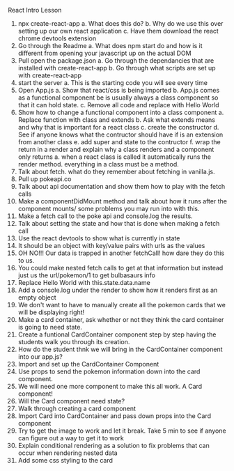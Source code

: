 React Intro Lesson

1. npx create-react-app
  a. What does this do?
  b. Why do we use this over setting up our own react application
  c. Have them download the react chrome devtools extension
2. Go through the Readme
  a. What does npm start do and how is it different from opening your javascript up on the actual DOM
3. Pull open the package.json
  a. Go through the dependancies that are installed with create-react-app
  b. Go through what scripts are set up with create-react-app
4. start the server
  a. This is the starting code you will see every time 
5. Open App.js
  a. Show that react/css is being imported
  b. App.js comes as a functional component be is usually always a class component so that it can hold state.
  c. Remove all code and replace with Hello World 
6. Show how to change a functional component into a class component
  a. Replace function with class and extends
  b. Ask what extends means and why that is important for a react class
  c. create the constructor
  d. See if anyone knows what the contructor should have if is an extension from another class
  e. add super and state to the contructor
  f. wrap the return in a render and explain why a class renders and a component only returns
    a. when a react class is called it automatically runs the render method. everything in a class must be a method.
7. Talk about fetch. what do they remember about fetching in vanilla.js.
8. Pull up pokeapi.co
9. Talk about api documentation and show them how to play with the fetch calls
10. Make a componentDidMount method and talk about how it runs after the component mounts/ some problems you may run into with this.
11. Make a fetch call to the poke api and console.log the results.
12. Talk about setting the state and how that is done when making a fetch call
13. Use the react devtools to show what is currently in state
14. It should be an object with key/value pairs with urls as the values
15. OH NO!!! Our data is trapped in another fetchCall! how dare they do this to us. 
16. You could make nested fetch calls to get at that information but instead just us the url/pokemon/1 to get bulbasaurs info
17. Replace Hello World with this.state.data.name
18. Add a console.log under the render to show how it renders first as an empty object
19. We don't want to have to manually create all the pokemon cards that we will be displaying right! 
20. Make a card container, ask whether or not they think the card container is going to need state.
21. Create a funtional CardContainer component step by step having the students walk you through its creation.
22. How do the student thnk we will bring in the CardContainer component into our app.js?
23. Import and set up the CardContainer Component
24. Use props to send the pokemon information down into the card component.
25. We will need one more component to make this all work. A Card component!
26. Will the Card component need state?
27. Walk through creating a card component
28. Import Card into CardContainer and pass down props into the Card component
29. Try to get the image to work and let it break. Take 5 min to see if anyone can figure out a way to get it to work
30. Explain conditional rendering as a solution to fix problems that can occur when rendering nested data
31. Add some css styling to the card
  


